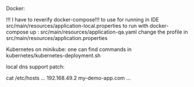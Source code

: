 Docker:

!!! I have to reverify docker-compose!!!
to use for running in IDE src/main/resources/application-local.properties
to run with docker-compose up : src/main/resources/application-qa.yaml
change the profile in src/main/resources/application.properties

Kubernetes on minikube:
one can find commands in kubernetes/kubernetes-deployment.sh

local dns support patch:

cat /etc/hosts
...
192.168.49.2    my-demo-app.com
...



